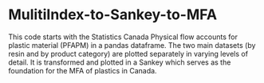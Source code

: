 # MulitiIndex-to-Sankey-to-MFA
This code starts with the Statistics Canada Physical flow accounts for plastic material (PFAPM) in a pandas dataframe.
The two main datasets (by resin and by product category) are plotted separately in varying levels of detail.
It is transformed and plotted in a Sankey which serves as the foundation for the MFA of plastics in Canada.
